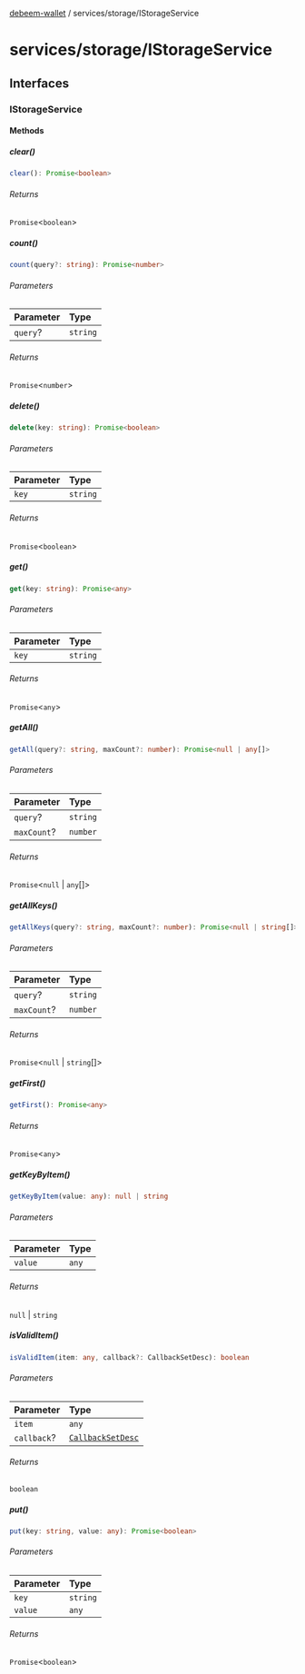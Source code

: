 [debeem-wallet](../../README.md) / services/storage/IStorageService

# services/storage/IStorageService

## Interfaces

### IStorageService

#### Methods

##### clear()

```ts
clear(): Promise<boolean>
```

###### Returns

`Promise`\<`boolean`\>

##### count()

```ts
count(query?: string): Promise<number>
```

###### Parameters

| Parameter | Type |
| :------ | :------ |
| `query`? | `string` |

###### Returns

`Promise`\<`number`\>

##### delete()

```ts
delete(key: string): Promise<boolean>
```

###### Parameters

| Parameter | Type |
| :------ | :------ |
| `key` | `string` |

###### Returns

`Promise`\<`boolean`\>

##### get()

```ts
get(key: string): Promise<any>
```

###### Parameters

| Parameter | Type |
| :------ | :------ |
| `key` | `string` |

###### Returns

`Promise`\<`any`\>

##### getAll()

```ts
getAll(query?: string, maxCount?: number): Promise<null | any[]>
```

###### Parameters

| Parameter | Type |
| :------ | :------ |
| `query`? | `string` |
| `maxCount`? | `number` |

###### Returns

`Promise`\<`null` \| `any`[]\>

##### getAllKeys()

```ts
getAllKeys(query?: string, maxCount?: number): Promise<null | string[]>
```

###### Parameters

| Parameter | Type |
| :------ | :------ |
| `query`? | `string` |
| `maxCount`? | `number` |

###### Returns

`Promise`\<`null` \| `string`[]\>

##### getFirst()

```ts
getFirst(): Promise<any>
```

###### Returns

`Promise`\<`any`\>

##### getKeyByItem()

```ts
getKeyByItem(value: any): null | string
```

###### Parameters

| Parameter | Type |
| :------ | :------ |
| `value` | `any` |

###### Returns

`null` \| `string`

##### isValidItem()

```ts
isValidItem(item: any, callback?: CallbackSetDesc): boolean
```

###### Parameters

| Parameter | Type |
| :------ | :------ |
| `item` | `any` |
| `callback`? | [`CallbackSetDesc`](../../models/CallbackSetDesc.md#callbacksetdesc) |

###### Returns

`boolean`

##### put()

```ts
put(key: string, value: any): Promise<boolean>
```

###### Parameters

| Parameter | Type |
| :------ | :------ |
| `key` | `string` |
| `value` | `any` |

###### Returns

`Promise`\<`boolean`\>
